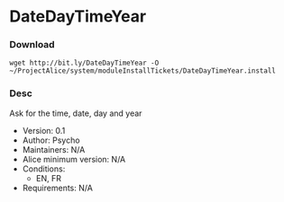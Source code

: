 # DateDayTimeYear

### Download
`wget http://bit.ly/DateDayTimeYear -O ~/ProjectAlice/system/moduleInstallTickets/DateDayTimeYear.install`

### Desc
Ask for the time, date, day and year

- Version: 0.1
- Author: Psycho
- Maintainers: N/A
- Alice minimum version: N/A
- Conditions:
  - EN, FR
- Requirements: N/A
